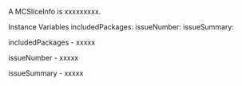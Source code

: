 A MCSliceInfo is xxxxxxxxx.Instance Variables	includedPackages:		<Object>	issueNumber:		<Object>	issueSummary:		<Object>includedPackages	- xxxxxissueNumber	- xxxxxissueSummary	- xxxxx